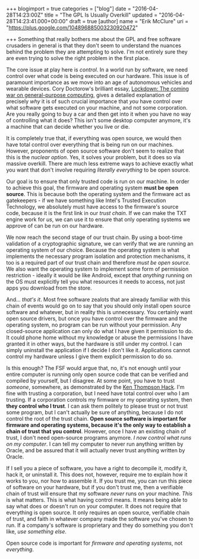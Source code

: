 +++
blogimport = true
categories = ["blog"]
date = "2016-04-28T14:23:00Z"
title = "The GPL Is Usually Overkill"
updated = "2016-04-28T14:23:41.000+00:00"
draft = true
[author]
name = "Erik McClure"
uri = "https://plus.google.com/104896885003230920472"

+++
Something that really bothers me about the GPL and free software crusaders in general is that they don't seem to understand the nuances behind the problem they are attempting to solve. I'm not entirely sure they are even trying to solve the right problem in the first place.

The core issue at play here is *control*. In a world run by software, we need control over what code is being executed on our hardware. This issue is of paramount importance as we move into an age of autonomous vehicles and wearable devices. Cory Doctorow's brilliant essay, [Lockdown: The coming war on general-purpose computing](http://boingboing.net/2012/01/10/lockdown.html), gives a detailed explanation of precisely *why* it is of such crucial importance that *you* have control over what software gets executed on your machine, and not some corporation. Are you really going to buy a car and then get into it when you have no way of controlling what it does? This isn't some desktop computer anymore, it's a machine that can decide whether you live or die.

It is completely true that, if everything was open source, we would then have total control over everything that is being run on our machines. However, proponents of open source software don't seem to realize that this is the *nuclear option*. Yes, it solves your problem, but it does so via massive overkill. There are much less extreme ways to achieve exactly what you want that don't involve requiring *literally everything* to be open source.

Our goal is to ensure that only trusted code is run on our machine. In order to achieve this goal, the firmware and operating system **must be open source**. This is because both the operating system and the firmware act as gatekeepers - if we have something like Intel's Trusted Execution Technology, we absolutely must have access to the firmware's source code, because it is the first link in our *trust chain*. If we can make the TXT engine work for *us*, we can use it to ensure that only operating systems we approve of can be run on our hardware.

We now reach the second stage of our trust chain. By using a boot-time validation of a cryptographic signature, we can verify that we are running an operating system of our choice. Because the operating system is what implements the necessary program isolation and protection mechanisms, it too is a required part of our trust chain and therefore *must be open source*. We also want the operating system to implement some form of permission restriction - ideally it would be like Android, except that *anything* running on the OS must explicitly tell you what resources it needs to access, not just apps you download from the store.

And... *that's it*. Most free software zealots that are already familiar with this chain of events would go on to say that you should only install open source software and whatever, but in reality this is unnecessary. You certainly want open source drivers, but once you have control over the firmware and the operating system, no program can be run without your permission. Any closed-source application can only do what I have given it permission to do. It could phone home without my knowledge or abuse the permissions I have granted it in other ways, but the hardware is still under my control. I can simply uninstall the application if I decide I don't like it. Applications cannot control my hardware unless I give them explicit permission to do so.

Is this enough? The FSF would argue that, no, it's not enough until your entire computer is running only open source code that can be verified and compiled by yourself, but I disagree. At some point, you have to trust *someone*, somewhere, as demonstrated by the [Ken Thompson Hack](http://c2.com/cgi/wiki?TheKenThompsonHack). I'm fine with trusting a corporation, but I need have total control over who I am trusting. If a corporation controls my firmware or my operating system, then **they control who I trust**. I can ask them politely to please trust or not trust some program, but I can't actually be sure of anything, because I do not control the root of the trust chain. **Open source software is important for firmware and operating systems, because it's the only way to establish a chain of trust that you control**. However, once I have an existing chain of trust, I don't need open-source programs anymore. *I now control what runs on my computer*. I can tell my computer to never run anything written by Oracle, and be assured that it will actually never trust anything written by Oracle.

If I sell you a piece of software, you have a right to decompile it, modify it, hack it, or uninstall it. This does not, however, require me to explain how it works to you, nor how to assemble it. If you trust me, you can run this piece of software on your hardware, but if you don't trust me, then a verifiable chain of trust will ensure that my software *never* runs on your machine. *This* is what matters. This is what having control means. It means being able to say what does or doesn't run on your computer. It does not require that everything is open source. It only requires an open source, verifiable chain of trust, and faith in whatever company made the software you've chosen to run. If a company's software is proprietary and they do something you don't like, *use something else*.

Open source code is important for *firmware and operating systems*, not *everything*.
